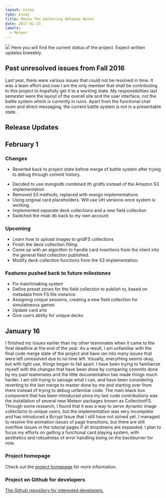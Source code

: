 ```yaml
---
layout: essay
type: essay
title: Manoa The Gathering Release Notes
date: 2017-01-15
labels:
  - Meteor
---
```

<img src="../images/landing.png" class="ui image">
Here you will find the current status of the project. Expect written updates biweekly.

## Past unresolved issues from Fall 2016
Last year, there were various issues that could not be resolved in time. It was a team effort and now I am the only member that shall be contributing to this project to hopefully get it to a working state. My responsibilities last semester were the layout of the overall site and the user interface, not the battle system which is currently in ruins. Apart from the functional chat room and direct messaging, the current battle system is not in a presentable state.

## Release Updates

## February 1

### Changes
  * Reverted back to project state before merge of battle system after trying to debug through commit history.
  - Decided to use mongodb combined ith gridfs instead of the Amazon S3 implementation
  - Removed S3 methods, replaced with mongo implementations
  - Using original card placeholders. Will use UH versions once system is working.
  - Implemented separate deck collections and a new field collection
  - Switched the mlab db back to my own account
  
### Upcoming
  * Learn how to upload images to gridFS collections
  * Finish the deck collection filling.
  * Come up with an algorithm to handle card insertions from the client into the general field collection published.
  * Modify deck collection functions from the S3 implementation.
  
### Features pushed back to future milestones
  * Fix matchmaking system
  * Define preset zones for the field collection to publish to, based on metadata from FS.file instance.
  * Assigning unique sessions, creating a new field collection for simulatneous games
  * Update card arts
  * Give users ability for unique decks

## January 16
I finished my issues earlier than my other teammates when it came to the final deadline at the end of the year. As a result, I am unfamiliar with the final code merge state of the project and have ran into many issues that were left unresolved due to no time left. Visually, everything seems okay, but with light use, things began to fall apart. I have been trying to familiarize myself with the changes that have been done by comparing commits done by my past teammates and the little documentation has made things much harder. I am still trying to salvage what I can, and have been considering reverting to the last merge to master done by me and starting over from there instead of trying to debug unfamiliar code. The main black box component that has been introduced since my last code contributions was the installation of several new Meteor packages known as CollectionFS. Through some research, I found that it was a way to serve dynamic image collections to unique users, but the implementation was very incomplete and has introduced a Bcrypt Issue that I still have not solved yet. I managed to resolve the animation issues of page transitions, but there are still overflow issues in the tutorial pages if all dropdowns are expanded. I plan to focus my efforts on getting a functional card playing system, with aesthetics and robustness of error handling being on the backburner for now.

### Project homepage
Check out the <a href="https://manoa-the-gathering.github.io/">project homepage</a> for more information.

### Project on Github for developers
<a href="https://github.com/manoa-the-gathering/manoa-the-gathering.github.io">The Github repository for interested developers.</a>
